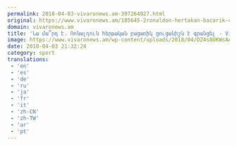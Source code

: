 ```yaml
---
permalink: 2018-04-03-vivaronews.am-397264927.html
original: https://www.vivaronews.am/185645-2ronaldon-hertakan-bacarik-cucanishn-e-grancel-na-mard-e-e/
domain: vivaronews.am
title: 'Նա մա՞րդ է. Ռոնալդուն հերթական բացառիկ ցուցանիշն է գրանցել - Vivaro News'
image: https://www.vivaronews.am/wp-content/uploads/2018/04/DZ4s8UKWsAA2SYA.jpg
date: 2018-04-03 21:32:24
category: sport
translations: 
 - 'en'
 - 'es'
 - 'de'
 - 'ru'
 - 'ja'
 - 'fr'
 - 'it'
 - 'zh-CN'
 - 'zh-TW'
 - 'ar'
 - 'pt'
---
```


